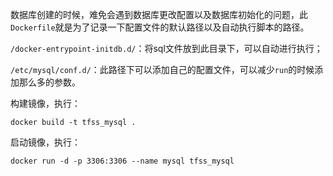 数据库创建的时候，难免会遇到数据库更改配置以及数据库初始化的问题，此`Dockerfile`就是为了记录一下配置文件的默认路径以及自动执行脚本的路径。

`/docker-entrypoint-initdb.d/`：将sql文件放到此目录下，可以自动进行执行；<br/>

`/etc/mysql/conf.d/`：此路径下可以添加自己的配置文件，可以减少`run`的时候添加那么多的参数。

构建镜像，执行：
```
docker build -t tfss_mysql .
```

启动镜像，执行：
```
docker run -d -p 3306:3306 --name mysql tfss_mysql
```